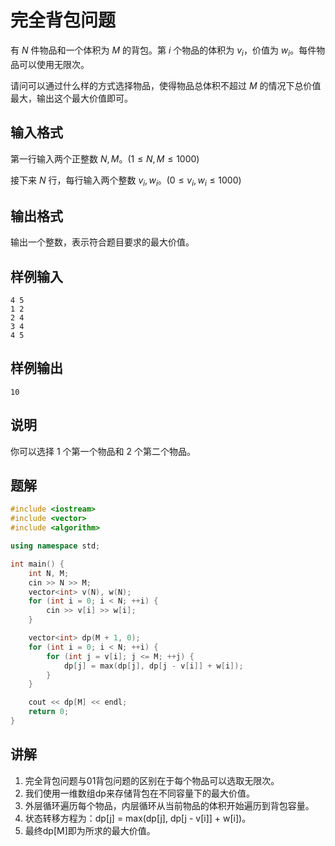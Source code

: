# 完全背包问题

有 $N$ 件物品和一个体积为 $M$ 的背包。第 $i$ 个物品的体积为 $v_i$，价值为 $w_i$。每件物品可以使用无限次。

请问可以通过什么样的方式选择物品，使得物品总体积不超过 $M$ 的情况下总价值最大，输出这个最大价值即可。

## 输入格式
第一行输入两个正整数 $N,M$。$(1 \leq N,M \leq 1000)$

接下来 $N$ 行，每行输入两个整数 $v_i,w_i$。$(0 \leq v_i,w_i \leq 1000)$

## 输出格式
输出一个整数，表示符合题目要求的最大价值。

## 样例输入
```
4 5
1 2
2 4
3 4
4 5
```

## 样例输出
```
10
```

## 说明
你可以选择 $1$ 个第一个物品和 $2$ 个第二个物品。

## 题解
```cpp
#include <iostream>
#include <vector>
#include <algorithm>

using namespace std;

int main() {
    int N, M;
    cin >> N >> M;
    vector<int> v(N), w(N);
    for (int i = 0; i < N; ++i) {
        cin >> v[i] >> w[i];
    }

    vector<int> dp(M + 1, 0);
    for (int i = 0; i < N; ++i) {
        for (int j = v[i]; j <= M; ++j) {
            dp[j] = max(dp[j], dp[j - v[i]] + w[i]);
        }
    }

    cout << dp[M] << endl;
    return 0;
}
```


## 讲解
1. 完全背包问题与01背包问题的区别在于每个物品可以选取无限次。
2. 我们使用一维数组dp来存储背包在不同容量下的最大价值。
3. 外层循环遍历每个物品，内层循环从当前物品的体积开始遍历到背包容量。
4. 状态转移方程为：dp[j] = max(dp[j], dp[j - v[i]] + w[i])。
5. 最终dp[M]即为所求的最大价值。

